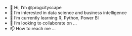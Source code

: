 - 👋 Hi, I’m @progcityscape
- 👀 I’m interested in data science and business intelligence
- 🌱 I’m currently learning R, Python, Power BI
- 💞️ I’m looking to collaborate on ...
- 📫 How to reach me ...

<!---
progcityscape/progcityscape is a ✨ special ✨ repository because its `README.md` (this file) appears on your GitHub profile.
You can click the Preview link to take a look at your changes.
--->
